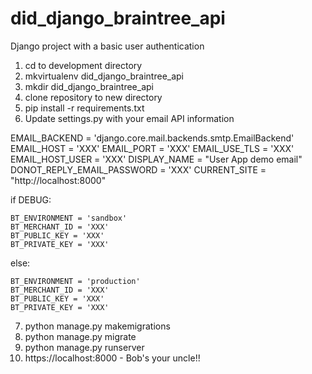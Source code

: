 # did_django_braintree_api
Django project with a basic user authentication

1) cd to development directory
2) mkvirtualenv did_django_braintree_api
3) mkdir did_django_braintree_api
4) clone repository to new directory
5) pip install -r requirements.txt
6) Update settings.py with your email API information

EMAIL_BACKEND = 'django.core.mail.backends.smtp.EmailBackend'
EMAIL_HOST = 'XXX'
EMAIL_PORT = 'XXX'
EMAIL_USE_TLS = 'XXX'
EMAIL_HOST_USER = 'XXX'
DISPLAY_NAME = "User App demo email"
DONOT_REPLY_EMAIL_PASSWORD = 'XXX'
CURRENT_SITE = "http://localhost:8000"

if DEBUG:

    BT_ENVIRONMENT = 'sandbox'
    BT_MERCHANT_ID = 'XXX'
    BT_PUBLIC_KEY = 'XXX'
    BT_PRIVATE_KEY = 'XXX'
else:

    BT_ENVIRONMENT = 'production'
    BT_MERCHANT_ID = 'XXX'
    BT_PUBLIC_KEY = 'XXX'
    BT_PRIVATE_KEY = 'XXX'


7) python manage.py makemigrations
8) python manage.py migrate
9) python manage.py runserver
10) https://localhost:8000 - Bob's your uncle!! 

